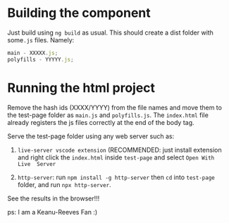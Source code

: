 # Building the component

Just build using `ng build` as usual. This should create a dist folder with
some`.js` files. Namely:

```js
main - XXXXX.js;
polyfills - YYYYY.js;
```

# Running the html project

Remove the hash ids (XXXX/YYYY) from the file names and move them to the test-page folder as `main.js` and `polyfills.js`.
The `index.html` file already registers the js files correctly at the end of the
body tag.

Serve the test-page folder using any web server such as:


1. `live-server vscode extension` (RECOMMENDED:  just install extension and right click the `index.html` inside `test-page` and select `Open With Live  Server`


2. `http-server`: run `npm install -g http-server` then `cd` into `test-page` folder, and run `npx http-server`.

See the results in the browser!!!

ps: I am a Keanu-Reeves Fan :)
